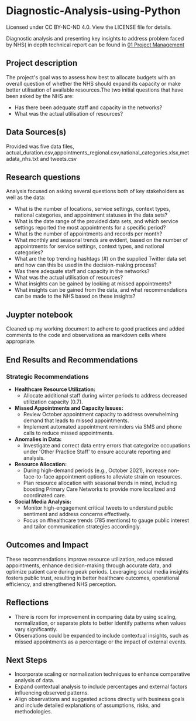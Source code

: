 # Diagnostic-Analysis-using-Python
Licensed under CC BY-NC-ND 4.0. View the LICENSE file for details.

Diagnostic analysis and presenting key insights to address problem faced by NHS( in depth technical report can be found in [01 Project Management](01%20Project%20Management/)

## Project description
The project's goal was to assess how best to allocate budgets with an overall question of whether the NHS should expand its capacity or make better utilisation of available resources.The two initial questions that have been asked by the NHS are:

- Has there been adequate staff and capacity in the networks?
- What was the actual utilisation of resources?

## Data Sources(s)
Provided was five data files, actual_duration.csv,appointments_regional.csv,national_categories.xlsx,metadata_nhs.txt and tweets.csv
## Research questions
Analysis focused on asking several questions both of key stakeholders as well as the data: 
- What is the number of locations, service settings, context types, national categories, and appointment statuses in the data sets?
- What is the date range of the provided data sets, and which service settings reported the most appointments for a specific period?
- What is the number of appointments and records per month?
- What monthly and seasonal trends are evident, based on the number of appointments for service settings, context types, and national categories?
- What are the top trending hashtags (#) on the supplied Twitter data set and how can this be used in the decision-making process?
- Was there adequate staff and capacity in the networks?
- What was the actual utilisation of resources?
- What insights can be gained by looking at missed appointments?
- What insights can be gained from the data, and what recommendations can be made to the NHS based on these insights?
## Juypter notebook
Cleaned up my working document to adhere to good practices and added comments to the code and observations as markdown cells where appropriate.

## End Results and Recommendations
### **Strategic Recommendations**

- **Healthcare Resource Utilization:**
    - Allocate additional staff during winter periods to address decreased utilization capacity (0.7).
- **Missed Appointments and Capacity Issues:**
    - Review October appointment capacity to address overwhelming demand that leads to missed appointments.
    - Implement automated appointment reminders via SMS and phone calls to reduce missed appointments.
- **Anomalies in Data:**
    - Investigate and correct data entry errors that categorize occupations under 'Other Practice Staff' to ensure accurate reporting and analysis.
- **Resource Allocation:**
    - During high-demand periods (e.g., October 2021), increase non-face-to-face appointment options to alleviate strain on resources.
    - Plan resource allocation with seasonal trends in mind, including boosting Primary Care Networks to provide more localized and coordinated care.
- **Social Media Analysis:**
    - Monitor high-engagement critical tweets to understand public sentiment and address concerns effectively.
    - Focus on #healthcare trends (785 mentions) to gauge public interest and tailor communication strategies accordingly.

## **Outcomes and Impact**

These recommendations improve resource utilization, reduce missed appointments, enhance decision-making through accurate data, and optimize patient care during peak periods. Leveraging social media insights fosters public trust, resulting in better healthcare outcomes, operational efficiency, and strengthened NHS perception.

## Reflections

- There is room for improvement in comparing data by using scaling, normalization, or separate plots to better identify patterns when values vary significantly.
- Observations could be expanded to include contextual insights, such as missed appointments as a percentage or the impact of external events.

## **Next Steps**

- Incorporate scaling or normalization techniques to enhance comparative analysis of data.
- Expand contextual analysis to include percentages and external factors influencing observed patterns.
- Align observations and suggested actions directly with business goals and include detailed explanations of assumptions, risks, and methodologies.
